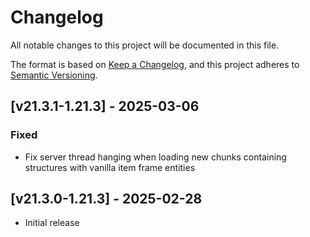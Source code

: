 # Changelog
All notable changes to this project will be documented in this file.

The format is based on [Keep a Changelog](https://keepachangelog.com/en/1.0.0/),
and this project adheres to [Semantic Versioning](https://semver.org/spec/v2.0.0.html).

## [v21.3.1-1.21.3] - 2025-03-06
### Fixed
- Fix server thread hanging when loading new chunks containing structures with vanilla item frame entities

## [v21.3.0-1.21.3] - 2025-02-28
- Initial release

